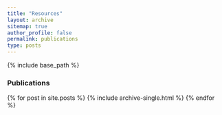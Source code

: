 ```yaml
---
title: "Resources"
layout: archive
sitemap: true
author_profile: false
permalink: publications
type: posts
---
```

{% include base_path %}
<!-- {% include base_path %}

<h3 class="archive__subtitle">{{ site.data.ui-text[site.locale].recent_posts }}</h3>

{% for post in posts %}
  {% include archive-single.html %}
  {{ post.title }}
{% endfor %}

-->

<!-- {% include paginator.html %} -->



<h3 class="archive__subtitle">Publications</h3>



{% for post in site.posts %}
{% include archive-single.html %}
{% endfor %}
